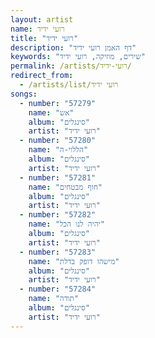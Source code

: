 ```yaml
---
layout: artist
name: רועי ידיד
title: "רועי ידיד"
description: "דף האמן רועי ידיד"
keywords: "שירים, מוזיקה, רועי ידיד"
permalink: /artists/רועי-ידיד/
redirect_from:
  - /artists/list/רועי ידיד
songs:
  - number: "57279"
    name: "אש"
    album: "סינגלים"
    artist: "רועי ידיד"
  - number: "57280"
    name: "הללוי-ה"
    album: "סינגלים"
    artist: "רועי ידיד"
  - number: "57281"
    name: "חוף מבטחים"
    album: "סינגלים"
    artist: "רועי ידיד"
  - number: "57282"
    name: "יהיה לנו הכל"
    album: "סינגלים"
    artist: "רועי ידיד"
  - number: "57283"
    name: "מישהו דופק בדלת"
    album: "סינגלים"
    artist: "רועי ידיד"
  - number: "57284"
    name: "תודה"
    album: "סינגלים"
    artist: "רועי ידיד"
---
```

